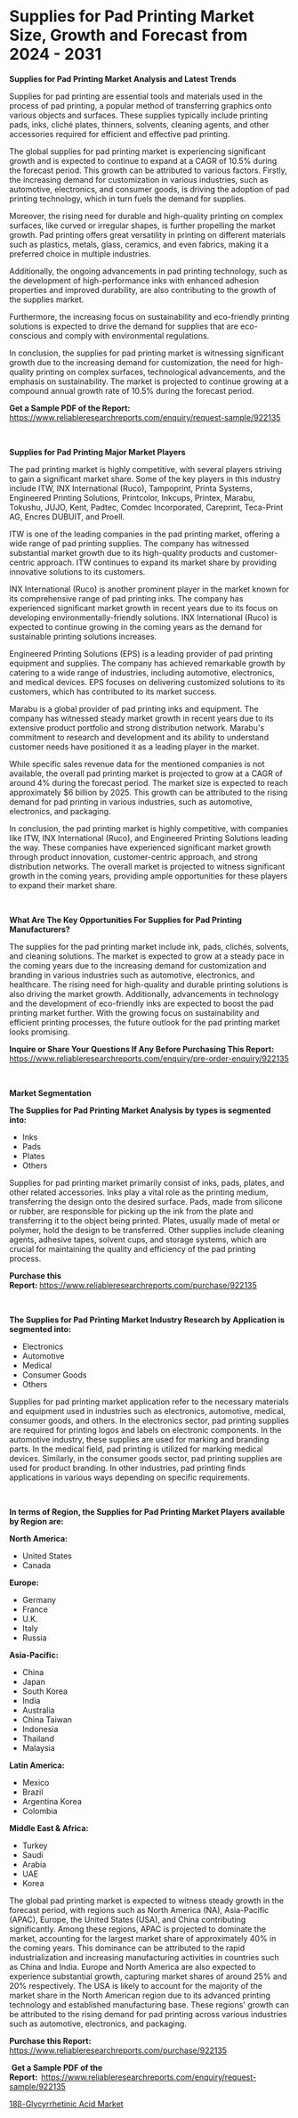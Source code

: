 <p><h1>Supplies for Pad Printing Market Size, Growth and Forecast from 2024 - 2031</h1></p><p><strong>Supplies for Pad Printing Market Analysis and Latest Trends</strong></p>
<p><p>Supplies for pad printing are essential tools and materials used in the process of pad printing, a popular method of transferring graphics onto various objects and surfaces. These supplies typically include printing pads, inks, cliché plates, thinners, solvents, cleaning agents, and other accessories required for efficient and effective pad printing.</p><p>The global supplies for pad printing market is experiencing significant growth and is expected to continue to expand at a CAGR of 10.5% during the forecast period. This growth can be attributed to various factors. Firstly, the increasing demand for customization in various industries, such as automotive, electronics, and consumer goods, is driving the adoption of pad printing technology, which in turn fuels the demand for supplies.</p><p>Moreover, the rising need for durable and high-quality printing on complex surfaces, like curved or irregular shapes, is further propelling the market growth. Pad printing offers great versatility in printing on different materials such as plastics, metals, glass, ceramics, and even fabrics, making it a preferred choice in multiple industries.</p><p>Additionally, the ongoing advancements in pad printing technology, such as the development of high-performance inks with enhanced adhesion properties and improved durability, are also contributing to the growth of the supplies market.</p><p>Furthermore, the increasing focus on sustainability and eco-friendly printing solutions is expected to drive the demand for supplies that are eco-conscious and comply with environmental regulations.</p><p>In conclusion, the supplies for pad printing market is witnessing significant growth due to the increasing demand for customization, the need for high-quality printing on complex surfaces, technological advancements, and the emphasis on sustainability. The market is projected to continue growing at a compound annual growth rate of 10.5% during the forecast period.</p></p>
<p><strong>Get a Sample PDF of the Report:&nbsp;</strong> <a href="https://www.reliableresearchreports.com/enquiry/request-sample/922135">https://www.reliableresearchreports.com/enquiry/request-sample/922135</a></p>
<p>&nbsp;</p>
<p><strong>Supplies for Pad Printing Major Market Players</strong></p>
<p><p>The pad printing market is highly competitive, with several players striving to gain a significant market share. Some of the key players in this industry include ITW, INX International (Ruco), Tampoprint, Printa Systems, Engineered Printing Solutions, Printcolor, Inkcups, Printex, Marabu, Tokushu, JUJO, Kent, Padtec, Comdec Incorporated, Careprint, Teca-Print AG, Encres DUBUIT, and Proell. </p><p>ITW is one of the leading companies in the pad printing market, offering a wide range of pad printing supplies. The company has witnessed substantial market growth due to its high-quality products and customer-centric approach. ITW continues to expand its market share by providing innovative solutions to its customers.</p><p>INX International (Ruco) is another prominent player in the market known for its comprehensive range of pad printing inks. The company has experienced significant market growth in recent years due to its focus on developing environmentally-friendly solutions. INX International (Ruco) is expected to continue growing in the coming years as the demand for sustainable printing solutions increases.</p><p>Engineered Printing Solutions (EPS) is a leading provider of pad printing equipment and supplies. The company has achieved remarkable growth by catering to a wide range of industries, including automotive, electronics, and medical devices. EPS focuses on delivering customized solutions to its customers, which has contributed to its market success.</p><p>Marabu is a global provider of pad printing inks and equipment. The company has witnessed steady market growth in recent years due to its extensive product portfolio and strong distribution network. Marabu's commitment to research and development and its ability to understand customer needs have positioned it as a leading player in the market.</p><p>While specific sales revenue data for the mentioned companies is not available, the overall pad printing market is projected to grow at a CAGR of around 4% during the forecast period. The market size is expected to reach approximately $6 billion by 2025. This growth can be attributed to the rising demand for pad printing in various industries, such as automotive, electronics, and packaging.</p><p>In conclusion, the pad printing market is highly competitive, with companies like ITW, INX International (Ruco), and Engineered Printing Solutions leading the way. These companies have experienced significant market growth through product innovation, customer-centric approach, and strong distribution networks. The overall market is projected to witness significant growth in the coming years, providing ample opportunities for these players to expand their market share.</p></p>
<p>&nbsp;</p>
<p><strong>What Are The Key Opportunities For Supplies for Pad Printing Manufacturers?</strong></p>
<p><p>The supplies for the pad printing market include ink, pads, clichés, solvents, and cleaning solutions. The market is expected to grow at a steady pace in the coming years due to the increasing demand for customization and branding in various industries such as automotive, electronics, and healthcare. The rising need for high-quality and durable printing solutions is also driving the market growth. Additionally, advancements in technology and the development of eco-friendly inks are expected to boost the pad printing market further. With the growing focus on sustainability and efficient printing processes, the future outlook for the pad printing market looks promising.</p></p>
<p><strong>Inquire or Share Your Questions If Any Before Purchasing This Report:</strong> <a href="https://www.reliableresearchreports.com/enquiry/pre-order-enquiry/922135">https://www.reliableresearchreports.com/enquiry/pre-order-enquiry/922135</a></p>
<p>&nbsp;</p>
<p><strong>Market Segmentation</strong></p>
<p><strong>The Supplies for Pad Printing Market Analysis by types is segmented into:</strong></p>
<p><ul><li>Inks</li><li>Pads</li><li>Plates</li><li>Others</li></ul></p>
<p><p>Supplies for pad printing market primarily consist of inks, pads, plates, and other related accessories. Inks play a vital role as the printing medium, transferring the design onto the desired surface. Pads, made from silicone or rubber, are responsible for picking up the ink from the plate and transferring it to the object being printed. Plates, usually made of metal or polymer, hold the design to be transferred. Other supplies include cleaning agents, adhesive tapes, solvent cups, and storage systems, which are crucial for maintaining the quality and efficiency of the pad printing process.</p></p>
<p><strong>Purchase this Report:&nbsp;</strong><a href="https://www.reliableresearchreports.com/purchase/922135">https://www.reliableresearchreports.com/purchase/922135</a></p>
<p>&nbsp;</p>
<p><strong>The Supplies for Pad Printing Market Industry Research by Application is segmented into:</strong></p>
<p><ul><li>Electronics</li><li>Automotive</li><li>Medical</li><li>Consumer Goods</li><li>Others</li></ul></p>
<p><p>Supplies for pad printing market application refer to the necessary materials and equipment used in industries such as electronics, automotive, medical, consumer goods, and others. In the electronics sector, pad printing supplies are required for printing logos and labels on electronic components. In the automotive industry, these supplies are used for marking and branding parts. In the medical field, pad printing is utilized for marking medical devices. Similarly, in the consumer goods sector, pad printing supplies are used for product branding. In other industries, pad printing finds applications in various ways depending on specific requirements.</p></p>
<p>&nbsp;</p>
<p><strong>In terms of Region, the Supplies for Pad Printing Market Players available by Region are:</strong></p>
<p>
    <p> <strong> North America: </strong>
        <ul>
            <li>United States</li>
            <li>Canada</li>
        </ul>
        </p> 
    <p> <strong> Europe: </strong>
        <ul>
            <li>Germany</li>
            <li>France</li>
            <li>U.K.</li>
            <li>Italy</li>
            <li>Russia</li>
        </ul>
        </p> 
    <p> <strong> Asia-Pacific: </strong>
        <ul>
            <li>China</li>
            <li>Japan</li>
            <li>South Korea</li>
            <li>India</li>
            <li>Australia</li>
            <li>China Taiwan</li>
            <li>Indonesia</li>
            <li>Thailand</li>
            <li>Malaysia</li>
        </ul>
        </p> 
    <p> <strong> Latin America: </strong>
        <ul>
            <li>Mexico</li>
            <li>Brazil</li>
            <li>Argentina Korea</li>
            <li>Colombia</li>
        </ul>
        </p> 
    <p> <strong> Middle East & Africa: </strong>
        <ul>
            <li>Turkey</li>
            <li>Saudi</li>
            <li>Arabia</li>
            <li>UAE</li>
            <li>Korea</li>
        </ul>
    </p>
    </p>
<p><p>The global pad printing market is expected to witness steady growth in the forecast period, with regions such as North America (NA), Asia-Pacific (APAC), Europe, the United States (USA), and China contributing significantly. Among these regions, APAC is projected to dominate the market, accounting for the largest market share of approximately 40% in the coming years. This dominance can be attributed to the rapid industrialization and increasing manufacturing activities in countries such as China and India. Europe and North America are also expected to experience substantial growth, capturing market shares of around 25% and 20% respectively. The USA is likely to account for the majority of the market share in the North American region due to its advanced printing technology and established manufacturing base. These regions' growth can be attributed to the rising demand for pad printing across various industries such as automotive, electronics, and packaging.</p></p>
<p><strong>Purchase this Report: </strong><a href="https://www.reliableresearchreports.com/purchase/922135">https://www.reliableresearchreports.com/purchase/922135</a></p>
<p>&nbsp;<strong>Get a Sample PDF of the Report:&nbsp;&nbsp;</strong><a href="https://www.reliableresearchreports.com/enquiry/request-sample/922135">https://www.reliableresearchreports.com/enquiry/request-sample/922135</a></p>
<p><strong></strong></p>
<p><p><a href="https://www.linkedin.com/pulse/18beta-glycyrrhetinic-acid-market-provides-comprehensive-bd3qe?trackingId=orrInb%2BmQ%2B6h8KilohFDJA%3D%3D">18β-Glycyrrhetinic Acid Market</a></p></p>